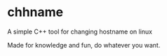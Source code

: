 # chhname
A simple C++ tool for changing hostname on linux

Made for knowledge and fun, do whatever you want.
